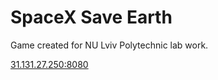 # SpaceX Save Earth

Game created for NU Lviv Polytechnic lab work.

[31.131.27.250:8080](http://31.131.27.250:8080)
